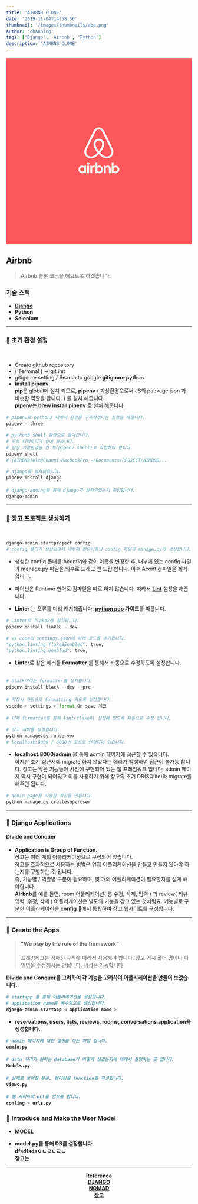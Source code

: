 ```yaml
---
title: 'AIRBNB CLONE'
date: '2019-11-04T14:58:56'
thumbnail: '/images/thumbnails/aba.png'
author: 'channing'
tags: ['Django', 'Airbnb', 'Python']
description: 'AIRBNB CLONE'
---
```


![airbnb](./aba.png)

## Airbnb

> Airbnb 클론 코딩을 해보도록 하겠습니다.

### 기술 스택

- <b>[Django](https://www.djangoproject.com/)</b>
- <b>Python</b>
- <b>Selenium</b>

---

### 🎃 초기 환경 설정

<br>

- Create github repository
- ( Terminal ) → git init
- gitignore setting / Search to google <b>gitignore python</b>
- <b>Install pipenv</b><br>
  **pip**은 global에 설치 되므로, **pipenv** ( 가상환경으로써 JS의 package.json 과 비슷한 역할을 합니다. ) 를 설치 해줍니다.<br>
  **pipenv**는 **brew install pipenv** 로 설치 해줍니다.

```python
# pipenv로 python3 내에서 환경을 구축하겠다는 설정을 해줍니다.
pipenv --three
```

```py
# python3 shell 환경으로 들어갑니다.
# 루트 디렉토리가 앞에 붙습니다.
# 항상 가상환경을 켠 채(pipenv shell)로 작업해야 합니다.
pipenv shell
# (AIRBNB)elt@Chanui-MacBookPro ~/Documents/PROJECT/AIRBNB...
```

```py
# django를 설치해줍니다.
pipenv install django

# django-adming을 통해 django가 설치되었는지 확인합니다.
django-admin

```

---

### 🎃 장고 프로젝트 생성하기

<br>

```py
django-admin startproject config
# config 폴더가 생성되면서 내부에 같은이름의 config 파일과 manage.py가 생성됩니다.
```

- 생성한 config 폴더를 Aconfig와 같이 이름을 변경한 후, 내부에 있는 config 파일과 manage.py 파일을 외부로 드래그 앤 드랍 합니다. 이후 Aconfig 파일을 제거합니다.

- 파이썬은 Runtime 언어로 컴파일을 따로 하지 않습니다. 따라서 **[Lint](<https://ko.wikipedia.org/wiki/%EB%A6%B0%ED%8A%B8_(%EC%86%8C%ED%94%84%ED%8A%B8%EC%9B%A8%EC%96%B4)>)** 설정을 해줍니다.

- **Linter** 는 오류를 미리 캐치해줍니다. **[python pep](https://www.python.org/dev/peps/pep-0008/) 가이드**를 따릅니다.

```py
# Linter로 flake8을 설치합니다.
pipenv install flake8 --dev
```

```py
# vs code의 settings.json에 아래 코드를 추가합니다.
"python.linting.flake8Enabled": true,
"python.linting.enabled": true,
```

- **Linter**로 찾은 에러를 **Formatter** 를 통해서 자동으로 수정하도록 설정합니다.

```py

# black이라는 formatter를 설치합니다.
pipenv install black --dev --pre

# 저장시 자동으로 formatting 되도록 설정합니다.
vscode > settings > format On save 체크

# 이제 formatter를 통해 lint(flake8) 설정에 맞도록 자동으로 수정 됩니다.
```

```py
# 장고 서버를 실행합니다.
python manage.py runserver
# localhost:8000 / 8000번 포트로 연결되어 있습니다.
```

- <b>localhost:8000/admin</b> 을 통해 admin 페이지에 접근할 수 있습니다. <br>
  하지만 초기 접근시에 migrate 하지 않았다는 에러가 발생하여 접근이 불가능 합니다.
  장고는 많은 기능들이 사전에 구현되어 있는 웹 프레임워크 입니다.
  admin 페이지 역시 구현이 되어있고 이를 사용하기 위해 장고의 초기 DB(SQlite)와 migrate를 해주면 됩니다.

```py
# admin page를 사용할 계정을 만듭니다.
python manage.py createsuperuser
```

---

### 🎃 Django Applications

#### Divide and Conquer

- <b>Application is Group of Function.</b><br>
  장고는 여러 개의 어플리케이션으로 구성되어 있습니다.<br>
  장고를 효과적으로 사용하는 벙법은 언제 어플리케이션을 만들고 만들지 않아야 하는지를 구별하는 것 입니다. <br>
  즉, 기능별 / 역할별 구분이 필요하며, 몇 개의 어플리케이션이 필요할지를 설계 해야합니다. <br>
  <b>Airbnb</b>를 예를 들면, room 어플리케이션( 룸 수정, 삭제, 입력 ) 과 review( 리뷰 입력, 수정, 삭제 ) 어플리케이션은 별도의 기능을 갖고 있는 것처럼요.
  기능별로 구분한 어플리케이션을 **config** 에서 통합하여 장고 웹사이트를 구성합니다.

---

### 🎃 Create the Apps

> #### <b>"We play by the rule of the framework" </b><br>
>
> 프레임워크는 정해진 규칙에 따라서 사용해야 합니다. 장고 역시 폴더 명이나 파일명을 수정해서는 안됩니다. 생성은 가능합니다

<b>Divide and Conquer를 고려하여 각 기능을 고려하여 어플리케이션을 만들어 보겠습니다.

```py
# startapp 을 통해 어플리케이션을 생성합니다.
# application name은 복수형으로 생성합니다.
django-admin startapp < application name >
```

- **reservations, users, lists, reviews, rooms, conversations** application을 생성합니다.

```py
# admin 페이지에 대한 설정을 하는 파일 입니다.
admin.py

# data 우리가 원하는 database가 어떻게 생겼는지에 대해서 설명하는 곳 입니다.
Models.py

# 실제로 보여질 부분, 렌더링될 function을 작성합니다.
Views.py

# 웹 사이트의 url을 컨트롤 합니다.
confing > urls.py
```

### 🎃 Introduce and Make the User Model

- [MODEL](https://channing.netlify.com/ko/blog/2019/10/18/channing)

* model.py를 통해 DB를 설정합니다.<br>
  dfsdfsdsㅇㄴㄹㄴㄹㄴ<br>
  장고는

<hr />

<center>

Reference <br>
[DJANGO](https://docs.djangoproject.com/ko/2.2/intro/)<br>
[NOMAD](https://academy.nomadcoders.co/courses/category/KR)<br>
[장고](https://channing.netlify.com/ko/blog/2019/10/18/channing)<br>

</center>
